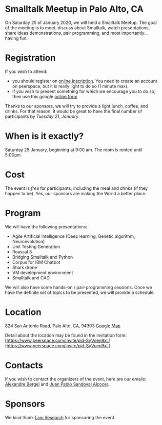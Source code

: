 
# Smalltalk Meetup in Palo Alto, CA

On Saturday 25 of January 2020, we will held a Smalltalk Meetup. The goal of the meeting is to meet, discuss about Smalltalk, watch presentations, share ideas demonstrations, pair programming, and most importantly... having fun.

# Registration

If you wish to attend:

- you should register on [online inscription](https://www.peerspace.com/invite/pid-SyVoen9xL). You need to create an account on peerspace, but it is really light to do so (1 minute max).
- if you wish to present something for which we encourage you to do so, then use this google [online form](https://forms.gle/PJkQJNVLV95ACy8DA)

Thanks to our sponsors, we will try to provide a light lunch, coffee, and drinks. For that reason, it would be great to have the final number of participants by *Tuesday 21, January*. 

# When is it exactly?

Saturday 25 January, beginning at 9:00 am. The room is rented until 5:00pm. 

# Cost 

The event is _free_ for participants, including the meal and drinks (if they happen to be). Yes, our sponsors are making the World a better place. 

# Program

We will have the following presentations:

- Agile Artificial Intelligence (Deep learning, Genetic algorithm, Neuroevolution)
- Unit Testing Generation 
- Roassal 3
- Bridging Smalltalk and Python
- Corpus for IBM Chatbot
- Shark drone
- VM development environment
- Smalltalk and CAD

We will also have some hands-on / pair-programming sessions.
Once we have the definite set of topics to be presented, we will provide a schedule.

# Location 

824 San Antonio Road,
Palo Alto, CA, 94303
[Google Map](https://www.google.com/maps?daddr=824+San+Antonio+Road,+Palo+Alto,+CA+94303)

Detail about the location may be found in the invitation form: [https://www.peerspace.com/invite/pid-SyVoen9xL](https://www.peerspace.com/invite/pid-SyVoen9xL)

# Contacts

If you wish to contact the organizers of the event, here are our emails: [Alexandre Bergel](alexandre.bergel@me.com) and [Juan Pablo Sandoval Alcocer](juampiboy@gmail.com).

# Sponsors

We kind thank [Lam Research](https://www.lamresearch.com) for sponsoring the event.


